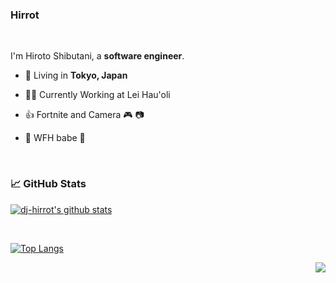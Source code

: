 ### Hirrot
<br/>

I'm Hiroto Shibutani, a **software engineer**.
<br/>

- 🗼 Living in **Tokyo, Japan**

- 👨‍💻 Currently Working at Lei Hau'oli

- 👍 Fortnite and Camera  🎮 📷

- 🍻 WFH babe 🤘

<br/>

### 📈 GitHub Stats

[![dj-hirrot's github stats](https://github-readme-stats.vercel.app/api?username=dj-hirrot&count_private=true&show_icons=true&theme=radical)](https://github.com/anuraghazra/github-readme-stats)

<br/>

[![Top Langs](https://github-readme-stats.vercel.app/api/top-langs/?username=dj-hirrot&show_icons=true&langs_count=8&layout=compact&theme=radical&hide_border=true)](https://github.com/anuraghazra/github-readme-stats)

<img src="https://komarev.com/ghpvc/?username=dj-hirrot&color=blue&style=flat-square&label=visitors" align="right" />
